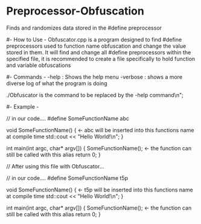 # Preprocessor-Obfuscation
Finds and randomizes data stored in the #define preprocessor

#- How to Use -
Obfuscator.cpp is a program designed to find #define preprocessors used to function name obfuscation and change the value stored in them. It will find and change all #define preprocessors within the specified file, it is recommended to create a file specifically to hold function and variable obfuscations

#- Commands -
-help : Shows the help menu 
-verbose : shows a more diverse log of what the program is doing

./Obfuscator <filepath> <verbosity>
<filepath> is the command to be replaced by the -help command\n";

#- Example -

// in our code....
#define SomeFunctionName abc

void SomeFunctionName() { <- abc will be inserted into this functions name at compile time
  std::cout << "Hello World!\n";
}

int main(int argc, char* argv[]) {
  SomeFunctionName(); <- the function can still be called with this alias
  return 0;
}

// After using this file with Obfuscator...

// in our code....
#define SomeFunctionName t5p

void SomeFunctionName() { <- t5p will be inserted into this functions name at compile time
  std::cout << "Hello World!\n";
}

int main(int argc, char* argv[]) {
  SomeFunctionName(); <- the function can still be called with this alias
  return 0;
}
